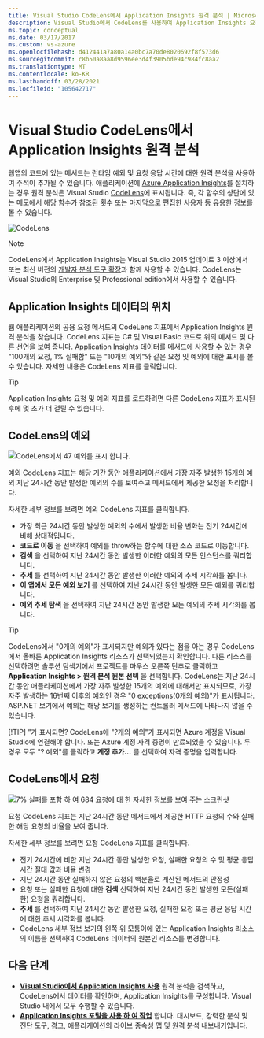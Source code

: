 ```yaml
---
title: Visual Studio CodeLens에서 Application Insights 원격 분석 | Microsoft Docs
description: Visual Studio에서 CodeLens를 사용하여 Application Insights 요청 및 예외 원격 분석에 빠르게 액세스합니다.
ms.topic: conceptual
ms.date: 03/17/2017
ms.custom: vs-azure
ms.openlocfilehash: d412441a7a80a14a0bc7a70de8020692f8f573d6
ms.sourcegitcommit: c8b50a8aa8d9596ee3d4f3905bde94c984fc8aa2
ms.translationtype: MT
ms.contentlocale: ko-KR
ms.lasthandoff: 03/28/2021
ms.locfileid: "105642717"
---
```

# <a name="application-insights-telemetry-in-visual-studio-codelens"></a>Visual Studio CodeLens에서 Application Insights 원격 분석
웹앱의 코드에 있는 메서드는 런타임 예외 및 요청 응답 시간에 대한 원격 분석을 사용하여 주석이 추가될 수 있습니다. 애플리케이션에 [Azure Application Insights](./app-insights-overview.md)를 설치하는 경우 원격 분석은 Visual Studio [CodeLens](/visualstudio/ide/find-code-changes-and-other-history-with-codelens)에 표시됩니다. 즉, 각 함수의 상단에 있는 메모에서 해당 함수가 참조된 횟수 또는 마지막으로 편집한 사용자 등 유용한 정보를 볼 수 있습니다.

![CodeLens](./media/visual-studio-codelens/codelens-overview.png)

> [!NOTE]
> CodeLens에서 Application Insights는 Visual Studio 2015 업데이트 3 이상에서 또는 최신 버전의 [개발자 분석 도구 확장](https://visualstudiogallery.msdn.microsoft.com/82367b81-3f97-4de1-bbf1-eaf52ddc635a)과 함께 사용할 수 있습니다. CodeLens는 Visual Studio의 Enterprise 및 Professional edition에서 사용할 수 있습니다.
> 
> 

## <a name="where-to-find-application-insights-data"></a>Application Insights 데이터의 위치
웹 애플리케이션의 공용 요청 메서드의 CodeLens 지표에서 Application Insights 원격 분석을 찾습니다. CodeLens 지표는 C# 및 Visual Basic 코드로 위의 메서드 및 다른 선언을 보여 줍니다. Application Insights 데이터를 메서드에 사용할 수 있는 경우 "100개의 요청, 1% 실패함" 또는 "10개의 예외"와 같은 요청 및 예외에 대한 표시를 볼 수 있습니다. 자세한 내용은 CodeLens 지표를 클릭합니다. 

> [!TIP]
> Application Insights 요청 및 예외 지표를 로드하려면 다른 CodeLens 지표가 표시된 후에 몇 초가 더 걸릴 수 있습니다.
> 
> 

## <a name="exceptions-in-codelens"></a>CodeLens의 예외
![CodeLens에서 47 예외를 표시 합니다.](./media/visual-studio-codelens/codelens-exceptions.png)

예외 CodeLens 지표는 해당 기간 동안 애플리케이션에서 가장 자주 발생한 15개의 예외 지난 24시간 동안 발생한 예외의 수를 보여주고 메서드에서 제공한 요청을 처리합니다.

자세한 세부 정보를 보려면 예외 CodeLens 지표를 클릭합니다.

* 가장 최근 24시간 동안 발생한 예외의 수에서 발생한 비율 변화는 전기 24시간에 비해 상대적입니다.
* **코드로 이동** 을 선택하여 예외를 throw하는 함수에 대한 소스 코드로 이동합니다.
* **검색** 을 선택하여 지난 24시간 동안 발생한 이러한 예외의 모든 인스턴스를 쿼리합니다.
* **추세** 를 선택하여 지난 24시간 동안 발생한 이러한 예외의 추세 시각화를 봅니다.
* **이 앱에서 모든 예외 보기** 를 선택하여 지난 24시간 동안 발생한 모든 예외를 쿼리합니다.
* **예외 추세 탐색** 을 선택하여 지난 24시간 동안 발생한 모든 예외의 추세 시각화를 봅니다. 

> [!TIP]
> CodeLens에서 "0개의 예외"가 표시되지만 예외가 있다는 점을 아는 경우 CodeLens에서 올바른 Application Insights 리소스가 선택되었는지 확인합니다. 다른 리소스를 선택하려면 솔루션 탐색기에서 프로젝트를 마우스 오른쪽 단추로 클릭하고 **Application Insights > 원격 분석 원본 선택** 을 선택합니다. CodeLens는 지난 24시간 동안 애플리케이션에서 가장 자주 발생한 15개의 예외에 대해서만 표시되므로, 가장 자주 발생하는 16번째 이후의 예외인 경우 "0 exceptions(0개의 예외)"가 표시됩니다. ASP.NET 보기에서 예외는 해당 보기를 생성하는 컨트롤러 메서드에 나타나지 않을 수 있습니다.
> 
> [!TIP]
> ”가 표시되면? CodeLens에 "?개의 예외"가 표시되면 Azure 계정을 Visual Studio에 연결해야 합니다. 또는 Azure 계정 자격 증명이 만료되었을 수 있습니다. 두 경우 모두 "? 예외"를 클릭하고 **계정 추가...** 를 선택하여 자격 증명을 입력합니다.
> 
> 

## <a name="requests-in-codelens"></a>CodeLens에서 요청
![7% 실패를 포함 하 여 684 요청에 대 한 자세한 정보를 보여 주는 스크린샷](./media/visual-studio-codelens/codelens-requests.png)

요청 CodeLens 지표는 지난 24시간 동안 메서드에서 제공한 HTTP 요청의 수와 실패한 해당 요청의 비율을 보여 줍니다.

자세한 세부 정보를 보려면 요청 CodeLens 지표를 클릭합니다.

* 전기 24시간에 비한 지난 24시간 동안 발생한 요청, 실패한 요청의 수 및 평균 응답 시간 절대 값과 비율 변경
* 지난 24시간 동안 실패하지 않은 요청의 백분율로 계산된 메서드의 안정성
* 요청 또는 실패한 요청에 대한 **검색** 선택하여 지난 24시간 동안 발생한 모든(실패한) 요청을 쿼리합니다.
* **추세** 를 선택하여 지난 24시간 동안 발생한 요청, 실패한 요청 또는 평균 응답 시간에 대한 추세 시각화를 봅니다.
* CodeLens 세부 정보 보기의 왼쪽 위 모퉁이에 있는 Application Insights 리소스의 이름을 선택하여 CodeLens 데이터의 원본인 리소스를 변경합니다.

## <a name="next-steps"></a><a name="next"></a>다음 단계
* **[Visual Studio에서 Application Insights 사용](./visual-studio.md)** 원격 분석을 검색하고, CodeLens에서 데이터를 확인하며, Application Insights를 구성합니다. Visual Studio 내에서 모두 수행할 수 있습니다. 
* **[Application Insights 포털을 사용 하 여 작업](./overview-dashboard.md)** 합니다. 대시보드, 강력한 분석 및 진단 도구, 경고, 애플리케이션의 라이브 종속성 맵 및 원격 분석 내보내기입니다. 

